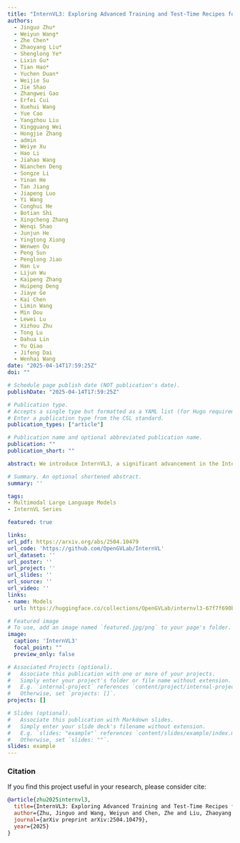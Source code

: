 ```yaml
---
title: "InternVL3: Exploring Advanced Training and Test-Time Recipes for Open-Source Multimodal Models"
authors:
  - Jinguo Zhu*
  - Weiyun Wang*
  - Zhe Chen*
  - Zhaoyang Liu*
  - Shenglong Ye*
  - Lixin Gu*
  - Tian Hao*
  - Yuchen Duan*
  - Weijie Su
  - Jie Shao
  - Zhangwei Gao
  - Erfei Cui
  - Xuehui Wang
  - Yue Cao
  - Yangzhou Liu
  - Xingguang Wei
  - Hongjie Zhang
  - admin
  - Weiye Xu
  - Hao Li
  - Jiahao Wang
  - Nianchen Deng
  - Songze Li
  - Yinan He
  - Tan Jiang
  - Jiapeng Luo
  - Yi Wang
  - Conghui He
  - Botian Shi
  - Xingcheng Zhang
  - Wenqi Shao
  - Junjun He
  - Yingtong Xiong
  - Wenwen Qu
  - Peng Sun
  - Penglong Jiao
  - Han Lv
  - Lijun Wu
  - Kaipeng Zhang
  - Huipeng Deng
  - Jiaye Ge
  - Kai Chen
  - Limin Wang
  - Min Dou
  - Lewei Lu
  - Xizhou Zhu
  - Tong Lu
  - Dahua Lin
  - Yu Qiao
  - Jifeng Dai
  - Wenhai Wang
date: "2025-04-14T17:59:25Z"
doi: ""

# Schedule page publish date (NOT publication's date).
publishDate: "2025-04-14T17:59:25Z"

# Publication type.
# Accepts a single type but formatted as a YAML list (for Hugo requirements).
# Enter a publication type from the CSL standard.
publication_types: ["article"]

# Publication name and optional abbreviated publication name.
publication: ""
publication_short: ""

abstract: We introduce InternVL3, a significant advancement in the InternVL series featuring a native multimodal pre-training paradigm. Rather than adapting a text-only large language model (LLM) into a multimodal large language model (MLLM) that supports visual inputs, InternVL3 jointly acquires multimodal and linguistic capabilities from both diverse multimodal data and pure-text corpora during a single pre-training stage. This unified training paradigm effectively addresses the complexities and alignment challenges commonly encountered in conventional post-hoc training pipelines for MLLMs. To further improve performance and scalability, InternVL3 incorporates variable visual position encoding (V2PE) to support extended multimodal contexts, employs advanced post-training techniques such as supervised fine-tuning (SFT) and mixed preference optimization (MPO), and adopts test-time scaling strategies alongside an optimized training infrastructure. Extensive empirical evaluations demonstrate that InternVL3 delivers superior performance across a wide range of multi-modal tasks. In particular, InternVL3-78B achieves a score of 72.2 on the MMMU benchmark, setting a new state-of-the-art among open-source MLLMs. Its capabilities remain highly competitive with leading proprietary models, including ChatGPT-4o, Claude 3.5 Sonnet, and Gemini 2.5 Pro, while also maintaining strong pure-language proficiency. In pursuit of open-science principles, we will publicly release both the training data and model weights to foster further research and development in next-generation MLLMs.

# Summary. An optional shortened abstract.
summary: ''

tags:
- Multimodal Large Language Models
- InternVL Series

featured: true

links:
url_pdf: https://arxiv.org/abs/2504.10479
url_code: 'https://github.com/OpenGVLab/InternVL'
url_dataset: ''
url_poster: ''
url_project: ''
url_slides: ''
url_source: ''
url_video: ''
links:
- name: Models
  url: https://huggingface.co/collections/OpenGVLab/internvl3-67f7f690be79c2fe9d74fe9d

# Featured image
# To use, add an image named `featured.jpg/png` to your page's folder. 
image:
  caption: 'InternVL3'
  focal_point: ""
  preview_only: false

# Associated Projects (optional).
#   Associate this publication with one or more of your projects.
#   Simply enter your project's folder or file name without extension.
#   E.g. `internal-project` references `content/project/internal-project/index.md`.
#   Otherwise, set `projects: []`.
projects: []

# Slides (optional).
#   Associate this publication with Markdown slides.
#   Simply enter your slide deck's filename without extension.
#   E.g. `slides: "example"` references `content/slides/example/index.md`.
#   Otherwise, set `slides: ""`.
slides: example
---
```


### Citation

If you find this project useful in your research, please consider cite:
```BibTex
@article{zhu2025internvl3,
  title={InternVL3: Exploring Advanced Training and Test-Time Recipes for Open-Source Multimodal Models},
  author={Zhu, Jinguo and Wang, Weiyun and Chen, Zhe and Liu, Zhaoyang and Ye, Shenglong and Gu, Lixin and Duan, Yuchen and Tian, Hao and Su, Weijie and Shao, Jie and others},
  journal={arXiv preprint arXiv:2504.10479},
  year={2025}
}
```
